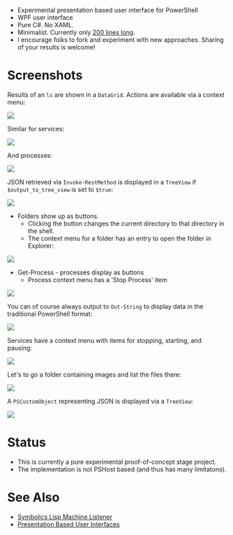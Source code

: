 
* Experimental presentation based user interface for PowerShell
* WPF user interface
* Pure C#. No XAML.
* Minimalist. Currently only [200 lines long](https://github.com/dharmatech/PsReplWpf/blob/master/PsReplWpfTextBlock/MainWindow.cs).
* I encourage folks to fork and experiment with new approaches. Sharing of your results is welcome!

# Screenshots

Results of an `ls` are shown in a `DataGrid`. Actions are available via a context menu:

![](https://i.imgur.com/ddoUoet.gif)

Similar for services:

![](https://i.imgur.com/9o23JQO.gif)

And processes:

![](https://i.imgur.com/n9qugOL.gif)

JSON retrieved via `Invoke-RestMethod` is displayed in a `TreeView` if `$output_to_tree_view` is set to `$true`:

![](https://i.imgur.com/uJAHBqO.gif)

* Folders show up as buttons.
    - Clicking the button changes the current directory to that directory in the shell.
    - The context menu for a folder has an entry to open the folder in Explorer:

![](https://i.imgur.com/gGrLvhL.png)

* Get-Process - processes display as buttons
    - Process context menu has a 'Stop Process' item

![](https://i.imgur.com/Eed010C.png)

You can of course always output to `Out-String` to display data in the traditional PowerShell format:

![](https://i.imgur.com/YL6g9X0.png)

Services have a context menu with items for stopping, starting, and pausing:

![](https://i.imgur.com/4Yr6E9l.png)

Let's to go a folder containing images and list the files there:

![](https://i.imgur.com/l7KWzz2.png)

A `PSCustomObject` representing JSON is displayed via a `TreeView`:

![](https://i.imgur.com/kmV1rnq.png)

# Status

* This is currently a pure experimental proof-of-concept stage project.
* The implementation is not PSHost based (and thus has many limitatons).

# See Also

* [Symbolics Lisp Machine Listener](https://youtu.be/o4-YnLpLgtk)
* [Presentation Based User Interfaces](https://dspace.mit.edu/handle/1721.1/41161)
